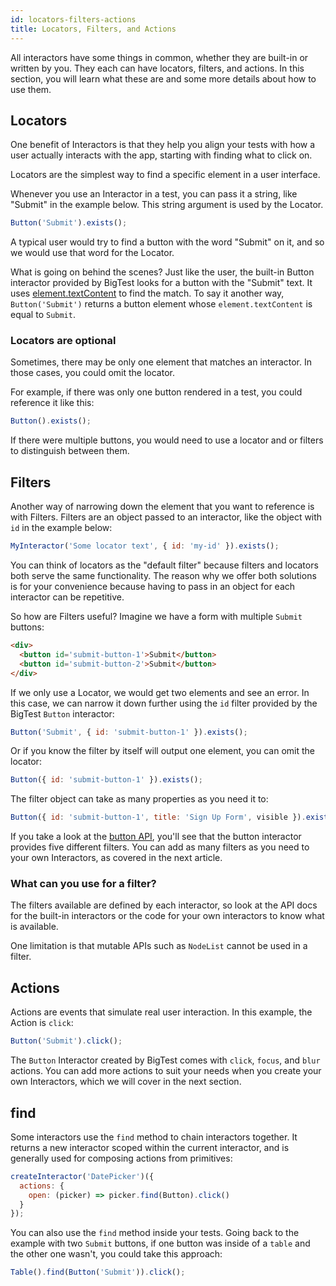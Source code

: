 ```yaml
---
id: locators-filters-actions
title: Locators, Filters, and Actions
---
```


All interactors have some things in common, whether they are built-in or written by you. They each can have locators, filters, and actions. In this section, you will learn what these are and some more details about how to use them.

## Locators

One benefit of Interactors is that they help you align your tests with how a user actually interacts with the app, starting with finding what to click on.

Locators are the simplest way to find a specific element in a user interface.

Whenever you use an Interactor in a test, you can pass it a string, like "Submit" in the example below. This string argument is used by the Locator.

<!-- i'm not sure if we should say the string argument is being used by the locator or if the locator is using the string to search -->

```js
Button('Submit').exists();
```

A typical user would try to find a button with the word "Submit" on it, and so we would use that word for the Locator.

What is going on behind the scenes? Just like the user, the built-in Button interactor provided by BigTest looks for a button with the "Submit" text. It uses [element.textContent](/) to find the match. To say it another way, `Button('Submit')` returns a button element whose `element.textContent` is equal to `Submit`.

### Locators are optional

Sometimes, there may be only one element that matches an interactor. In those cases, you could omit the locator.

For example, if there was only one button rendered in a test, you could reference it like this:

```js
Button().exists();
```

If there were multiple buttons, you would need to use a locator and or filters to distinguish between them.

## Filters

Another way of narrowing down the element that you want to reference is with Filters. Filters are an object passed to an interactor, like the object with `id` in the example below:

```js
MyInteractor('Some locator text', { id: 'my-id' }).exists();
```

You can think of locators as the "default filter" because filters and locators both serve the same functionality. The reason why we offer both solutions is for your convenience because having to pass in an object for each interactor can be repetitive.

So how are Filters useful? Imagine we have a form with multiple `Submit` buttons:

```html
<div>
  <button id='submit-button-1'>Submit</button>
  <button id='submit-button-2'>Submit</button>
</div>
```

If we only use a Locator, we would get two elements and see an error. In this case, we can narrow it down further using the `id` filter provided by the BigTest `Button` interactor:

```js
Button('Submit', { id: 'submit-button-1' }).exists();
```

Or if you know the filter by itself will output one element, you can omit the locator:

```js
Button({ id: 'submit-button-1' }).exists();
```

The filter object can take as many properties as you need it to:

```js
Button({ id: 'submit-button-1', title: 'Sign Up Form', visible }).exists();
```

If you take a look at the [button API](/), you'll see that the button interactor provides five different filters. You can add as many filters as you need to your own Interactors, as covered in the next article.

### What can you use for a filter?

The filters available are defined by each interactor, so look at the API docs for the built-in interactors or the code for your own interactors to know what is available.

One limitation is that mutable APIs such as `NodeList` cannot be used in a filter.

## Actions

Actions are events that simulate real user interaction. In this example, the Action is `click`:

```js
Button('Submit').click();
```

The `Button` Interactor created by BigTest comes with `click`, `focus`, and `blur` actions. You can add more actions to suit your needs when you create your own Interactors, which we will cover in the next section.

## find

Some interactors use the `find` method to chain interactors together. It returns a new interactor scoped within the current interactor, and is generally used for composing actions from primitives:

```js
createInteractor('DatePicker')({
  actions: {
    open: (picker) => picker.find(Button).click()
  }
});
```

You can also use the `find` method inside your tests. Going back to the example with two `Submit` buttons, if one button was inside of a `table` and the other one wasn't, you could take this approach:

```js
Table().find(Button('Submit')).click();
```
<!-- this is a horrible example -->
